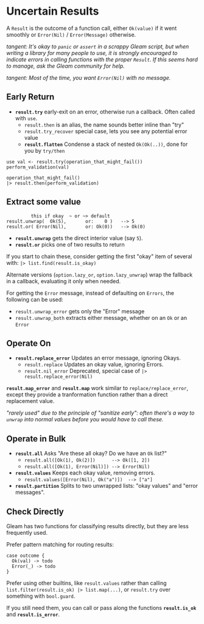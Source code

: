 # Uncertain Results

A `Result` is the outcome of a function call, either `Ok(value)` if it went smoothly or `Error(Nil)` / `Error(Message)` otherwise.

*tangent: It's okay to `panic` or `assert` in a scrappy Gleam script, but when writing a library for many people to use, 
it is strongly encouraged to indicate errors in calling functions with the proper `Result`. If this seems hard to manage,
ask the Gleam community for help.*

*tangent: Most of the time, you want `Error(Nil)` with no message.*

## Early Return
- **`result.try`** early-exit on an error, otherwise run a callback. Often called with `use`.
  - `result.then` is an alias, the name sounds better inline than "try"
  - `result.try_recover` special case, lets you see any potential error value
  - **`result.flatten`** Condense a stack of nested `Ok(Ok(..))`, done for you by `try/then`
 
```
use val <- result.try(operation_that_might_fail())
perform_validation(val)
```
```
operation_that_might_fail()
|> result.then(perform_validation)
```

## Extract some value

```
         this if okay  ~ or ~> default
result.unwrap(  Ok(5),       or:    0 )   --> 5
result.or( Error(Nil),       or: Ok(0))   --> Ok(0)
```

- **`result.unwrap`** gets the direct interior value (say `5`).
- **`result.or`** picks one of two results to return

If you start to chain these, consider getting the first "okay" item of several with: `|> list.find(result.is_okay)`

Alternate versions (`option.lazy_or`, `option.lazy_unwrap`) wrap the fallback in a callback, evaluating it only when needed.

For getting the `Error` message, instead of defaulting on `Errors`, the following can be used:
  - `result.unwrap_error` gets only the "Error" message
  - `result.unwrap_both` extracts either message, whether on an `Ok` or an `Error`


## Operate On 
  
- **`result.replace_error`** Updates an error message, ignoring Okays.
  - `result.replace` Updates an okay value, ignoring Errors.
  - `result.nil_error` Deprecated, special case of `|> result.replace_error(Nil)`
 
**`result.map_error`** and **`result.map`** work similar to `replace/replace_error`, except they provide a tranformation function rather than a direct replacement value.

*"rarely used" due to the principle of "sanitize early": often there's a way to `unwrap` into normal values before you would have to call these.* 

## Operate in Bulk
- **`result.all`** Asks "Are these all okay? Do we have an `Ok` list?"
  - `result.all([Ok(1), Ok(2)])      --> Ok([1, 2])`
  - `result.all([Ok(1), Error(Nil)]) --> Error(Nil)`
- **`result.values`** Keeps each okay value, removing errors.
  - `result.values([Error(Nil), Ok("a")])  --> ["a"]`
- **`result.partition`** Splits to two unwrapped lists: "okay values" and "error messages".


## Check Directly

Gleam has two functions for classifying results directly, but they are less frequently used.

Prefer pattern matching for routing results:

```
case outcome {
  Ok(val) -> todo
  Error(_) -> todo
}
```

Prefer using other builtins, like `result.values` rather than calling `list.filter(result.is_ok) |> list.map(...)`, or `result.try` over something with `bool.guard`.

If you still need them, you can call or pass along the functions **`result.is_ok`** and **`result.is_error`**.




